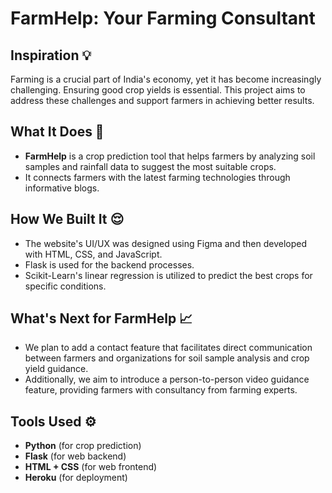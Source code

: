 # FarmHelp: Your Farming Consultant

## Inspiration 💡
Farming is a crucial part of India's economy, yet it has become increasingly challenging. Ensuring good crop yields is essential. This project aims to address these challenges and support farmers in achieving better results.

## What It Does 🤖
- **FarmHelp** is a crop prediction tool that helps farmers by analyzing soil samples and rainfall data to suggest the most suitable crops.
- It connects farmers with the latest farming technologies through informative blogs.

## How We Built It 😌
- The website's UI/UX was designed using Figma and then developed with HTML, CSS, and JavaScript.
- Flask is used for the backend processes.
- Scikit-Learn's linear regression is utilized to predict the best crops for specific conditions.

## What's Next for FarmHelp 📈
- We plan to add a contact feature that facilitates direct communication between farmers and organizations for soil sample analysis and crop yield guidance.
- Additionally, we aim to introduce a person-to-person video guidance feature, providing farmers with consultancy from farming experts.

## Tools Used ⚙
- **Python** (for crop prediction)
- **Flask** (for web backend)
- **HTML + CSS** (for web frontend)
- **Heroku** (for deployment)
